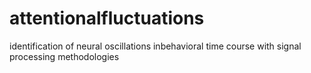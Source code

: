 # attentionalfluctuations
identification of neural oscillations inbehavioral time course with signal processing methodologies
